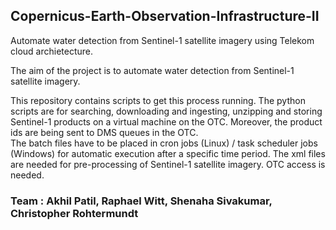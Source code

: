Copernicus-Earth-Observation-Infrastructure-II
--------------------------------------------------
Automate water detection from Sentinel-1 satellite imagery using Telekom cloud archietecture.

The aim of the project is to automate water detection from Sentinel-1 satellite imagery.

This repository contains scripts to get this process running. The python scripts are for searching, downloading and ingesting, unzipping and storing Sentinel-1 products on a virtual machine on the OTC. Moreover, the product ids are being sent to DMS queues in the OTC.  
The batch files have to be placed in cron jobs (Linux) / task scheduler jobs (Windows) for automatic execution after a specific time period. The xml files are needed for pre-processing of Sentinel-1 satellite imagery.
OTC access is needed.
### Team : Akhil Patil, Raphael Witt, Shenaha Sivakumar, Christopher Rohtermundt
